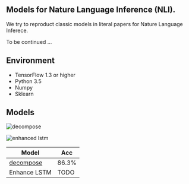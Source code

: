 ## Models for Nature Language Inference (NLI).

We try to reproduct classic models in literal papers for Nature Language Inferece. 

To be continued ...

## Environment
- TensorFlow 1.3 or higher
- Python 3.5
- Numpy
- Sklearn

## Models

![decompose](https://user-images.githubusercontent.com/18669534/38763448-93d25bc8-3fce-11e8-9851-7ded7a1e0334.png)

![enhanced lstm](https://user-images.githubusercontent.com/18669534/38763465-f4543106-3fce-11e8-8551-19c670aa780a.png)

Model |          Acc
------------ | -------------
[decompose](http://www.aclweb.org/anthology/D16-1244)| 86.3%
Enhance LSTM | TODO
